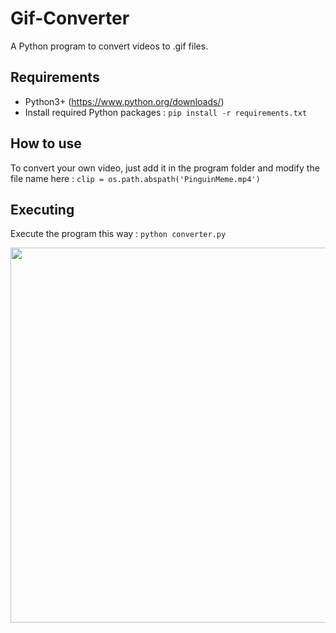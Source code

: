 # Gif-Converter

A Python program to convert videos to .gif files.

## Requirements

- Python3+ (https://www.python.org/downloads/)
- Install required Python packages : `pip install -r requirements.txt`

## How to use

To convert your own video, just add it in the program folder and modify the file name here : `clip = os.path.abspath('PinguinMeme.mp4')`

## Executing

Execute the program this way : `python converter.py`

<p align="center">
  <img width="800" height="600" src="PinguinMeme.gif">
</p>
